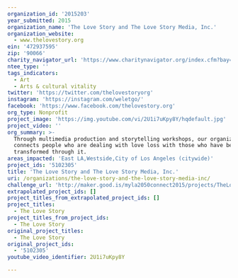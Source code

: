 ```yaml
---
organization_id: '2015203'
year_submitted: 2015
organization_name: 'The Love Story and The Love Story Media, Inc.'
organization_website:
  - www.thelovestory.org
ein: '472937595'
zip: '90066'
charity_navigator_url: 'https://www.charitynavigator.org/index.cfm?bay=search.profile&ein=472937595'
ntee_type: ''
tags_indicators:
  - Art
  - Arts & cultural vitality
twitter: 'https://twitter.com/thelovestoryorg'
instagram: 'https://instagram.com/weletgo/'
facebook: 'https://www.facebook.com/thelovestory.org'
org_type: Nonprofit
project_image: 'https://img.youtube.com/vi/2U1i7uKpy8Y/hqdefault.jpg'
project_video: ''
org_summary: >-
  Through multimedia production and storytelling workshops, our organization
  connects people who are dealing with love loss with those who have been
  transformed through it.
areas_impacted: 'East LA,Westside,City of Los Angeles (citywide)'
project_ids: '5102305'
title: 'The Love Story and The Love Story Media, Inc.'
uri: /organizations/the-love-story-and-the-love-story-media-inc/
challenge_url: 'http://maker.good.is/myla2050connect2015/projects/TheLoveStory.html'
extrapolated_project_ids: []
project_titles_from_extrapolated_project_ids: []
project_titles:
  - The Love Story
project_titles_from_project_ids:
  - The Love Story
original_project_titles:
  - The Love Story
original_project_ids:
  - '5102305'
youtube_video_identifier: 2U1i7uKpy8Y

---
```


